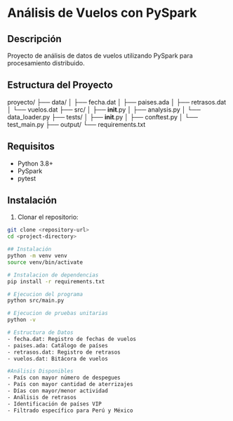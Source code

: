 # Análisis de Vuelos con PySpark

## Descripción
Proyecto de análisis de datos de vuelos utilizando PySpark para procesamiento distribuido.

## Estructura del Proyecto

proyecto/
├── data/
│   ├── fecha.dat
│   ├── paises.ada
│   ├── retrasos.dat
│   └── vuelos.dat
├── src/
│   ├── __init__.py
│   ├── analysis.py
│   └── data_loader.py
├── tests/
│   ├── __init__.py
│   ├── conftest.py
│   └── test_main.py
├── output/
└── requirements.txt

## Requisitos
- Python 3.8+
- PySpark
- pytest

## Instalación

1. Clonar el repositorio:
```bash
git clone <repository-url>
cd <project-directory>

## Instalación
python -m venv venv
source venv/bin/activate  

# Instalacion de dependencias
pip install -r requirements.txt

# Ejecucion del programa
python src/main.py

# Ejecucion de pruebas unitarias
python -v

# Estructura de Datos
- fecha.dat: Registro de fechas de vuelos
- paises.ada: Catálogo de países
- retrasos.dat: Registro de retrasos
- vuelos.dat: Bitácora de vuelos

#Análisis Disponibles
- País con mayor número de despegues
- País con mayor cantidad de aterrizajes
- Días con mayor/menor actividad
- Análisis de retrasos
- Identificación de países VIP
- Filtrado específico para Perú y México
